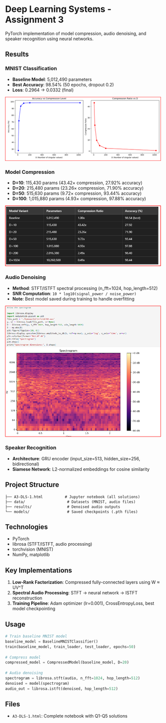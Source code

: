 # Deep Learning Systems - Assignment 3

PyTorch implementation of model compression, audio denoising, and speaker recognition using neural networks.

## Results

### MNIST Classification
- **Baseline Model**: 5,012,490 parameters
- **Best Accuracy**: 98.54% (50 epochs, dropout 0.2)
- **Loss**: 0.2964 → 0.0332 (final)

![Training Curves](curves.png)

### Model Compression
- **D=10**: 115,430 params (43.42× compression, 27.92% accuracy)
- **D=20**: 215,480 params (23.26× compression, 71.90% accuracy)
- **D=50**: 515,630 params (9.72× compression, 93.44% accuracy)
- **D=100**: 1,015,880 params (4.93× compression, 97.88% accuracy)

![Compression Results](compressiontable.png)

### Audio Denoising
- **Method**: STFT/ISTFT spectral processing (n_fft=1024, hop_length=512)
- **SNR Computation**: `10 * log10(signal_power / noise_power)`
- **Note**: Best model saved during training to handle overfitting

![Spectrogram](spectogram.png)

### Speaker Recognition
- **Architecture**: GRU encoder (input_size=513, hidden_size=256, bidirectional)
- **Siamese Network**: L2-normalized embeddings for cosine similarity

## Project Structure

```
├── A3-DLS-1.html          # Jupyter notebook (all solutions)
├── data/                   # Datasets (MNIST, audio files)
├── results/                # Denoised audio outputs
└── models/                 # Saved checkpoints (.pth files)
```

## Technologies

- PyTorch
- librosa (STFT/ISTFT, audio processing)
- torchvision (MNIST)
- NumPy, matplotlib

## Key Implementations

1. **Low-Rank Factorization**: Compressed fully-connected layers using W ≈ UV^T
2. **Spectral Audio Processing**: STFT → neural network → ISTFT reconstruction
3. **Training Pipeline**: Adam optimizer (lr=0.001), CrossEntropyLoss, best model checkpointing

## Usage

```python
# Train baseline MNIST model
baseline_model = BaselineMNISTClassifier()
train(baseline_model, train_loader, test_loader, epochs=50)

# Compress model
compressed_model = CompressedModel(baseline_model, D=20)

# Audio denoising
spectrogram = librosa.stft(audio, n_fft=1024, hop_length=512)
denoised = model(spectrogram)
audio_out = librosa.istft(denoised, hop_length=512)
```

## Files

- `A3-DLS-1.html`: Complete notebook with Q1-Q5 solutions
